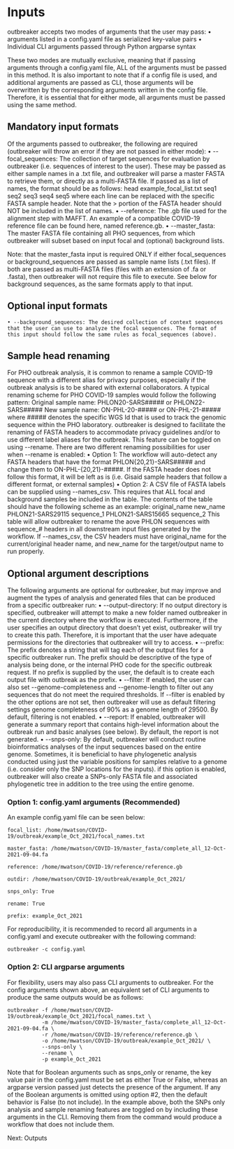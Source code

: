 # Inputs

outbreaker accepts two modes of arguments that the user may pass: 
    • arguments listed in a config.yaml file as serialized key-value pairs
    • Individual CLI arguments passed through Python argparse syntax
    
These two modes are mutually exclusive, meaning that if passing arguments through a config.yaml file, ALL of the arguments must be passed in this method. It is also important to note that if a config file is used, and additional arguments are passed as CLI, those arguments will be overwritten by the corresponding arguments written in the config file. Therefore, it is essential that for either mode, all arguments must be passed using the same method.

## Mandatory input formats
Of the arguments passed to outbreaker, the following are required (outbreaker will throw an error if they are not passed in either mode): 
    • --focal_sequences: The collection of target sequences for evaluation by outbreaker (i.e. sequences of interest to the user). These may be passed as either sample names in a .txt file, and outbreaker will parse a master FASTA to retrieve them, or directly as a multi-FASTA file. If passed as a list of names, the format should be as follows: 
head example_focal_list.txt
seq1
seq2
seq3
seq4
seq5
where each line can be replaced with the specific FASTA sample header. Note that the > portion of the FASTA header should NOT be included in the list of names.
    • --reference: The .gb file used for the alignment step with MAFFT. An example of a compatible COVID-19 reference file can be found here, named reference.gb. 
    • --master_fasta: The master FASTA file containing all PHO sequences, from which outbreaker will subset based on input focal and (optional) background lists.
    
Note: that the master_fasta input is required ONLY if either focal_sequences or background_sequences are passed as sample name lists (.txt files). If both are passed as multi-FASTA files (files with an extension of .fa or .fasta), then outbreaker will not require this file to execute. See below for background sequences, as the same formats apply to that input. 

## Optional input formats
    • --background_sequences: The desired collection of context sequences that the user can use to analyze the focal sequences. The format of this input should follow the same rules as focal_sequences (above).
    
## Sample head renaming
For PHO outbreak analysis, it is common to rename a sample COVID-19 sequence with a different alias for privacy purposes, especially if the outbreak analysis is to be shared with external collaborators. A typical renaming scheme for PHO COVID-19 samples would follow the following pattern: 
Original sample name: PHLON20-SARS##### or PHLON22-SARS#####
New sample name: ON-PHL-20-##### or ON-PHL-21-#####
where ##### denotes the specific WGS Id that is used to track the genomic sequence within the PHO laboratory. 
outbreaker is designed to facilitate the renaming of FASTA headers to accommodate privacy guidelines and/or to use different label aliases for the outbreak. This feature can be toggled on using --rename. There are two different renaming possibilities for user when --rename is enabled: 
    • Option 1: The workflow will auto-detect any FASTA headers that have the format PHLON{20,21}-SARS##### and change them to ON-PHL-{20,21}-#####. If the FASTA header does not follow this format, it will be left as is (i.e. Gisaid sample headers that follow a different format, or external samples)
    • Option 2: A CSV file of FASTA labels can be supplied using --names_csv. This requires that ALL focal and background samples be included in the table. The contents of the table should have the following scheme as an example:
original_name
new_name
PHLON21-SARS29115
sequence_1
PHLON21-SARS15665
sequence_2
This table will allow outbreaker to rename the aove PHLON sequences with sequence_# headers in all downstream input files generated by the workflow.
If --names_csv, the CSV headers must have original_name for the current/original header name, and new_name for the target/output name to run properly.


## Optional argument descriptions
The following arguments are optional for outbreaker, but may improve and augment the types of analysis and generated files that can be produced from a specific outbreaker run: 
    • --output-directory: If no output directory is specified, outbreaker will attempt to make a new folder named outbreaker in the current directory where the workflow is executed. Furthermore, if the user specifies an output directory that doesn’t yet exist, outbreaker will try to create this path. Therefore, it is important that the user have adequate permissions for the directories that outbreaker will try to access.
    • --prefix: The prefix denotes a string that will tag each of the output files for a specific outbreaker run. The prefix should be descriptive of the type of analysis being done, or the internal PHO code for the specific outbreak request. If no prefix is supplied by the user, the default is to create each output file with outbreak as the prefix.
    • --filter: If enabled, the user can also set --genome-completeness and --genome-length to filter out any sequences that do not meet the required thresholds. If --filter is enabled by the other options are not set, then outbreaker will use as default filtering settings genome completeness of 90% as a genome length of 29500. By default, filtering is not enabled. 
    • --report: If enabled, outbreaker will generate a summary report that contains high-level information about the outbreak run and basic analyses (see below). By default, the report is not generated. 
    • --snps-only: By default, outbreaker will conduct routine bioinformatics analyses of the input sequences based on the entire genome. Sometimes, it is beneficial to have phylogenetic analysis conducted using just the variable positions for samples relative to a genome (i.e. consider only the SNP locations for the inputs). if this option is enabled, outbreaker will also create a SNPs-only FASTA file and associated phylogenetic tree in addition to the tree using the entire genome. 


### Option 1: config.yaml arguments (Recommended)

An example config.yaml file can be seen below: 

```
focal_list: /home/mwatson/COVID-19/outbreak/example_Oct_2021/focal_names.txt

master_fasta: /home/mwatson/COVID-19/master_fasta/complete_all_12-Oct-2021-09-04.fa

reference: /home/mwatson/COVID-19/reference/reference.gb

outdir: /home/mwatson/COVID-19/outbreak/example_Oct_2021/

snps_only: True

rename: True

prefix: example_Oct_2021
```

For reproducibility, it is recommended to record all arguments in a config.yaml and execute outbreaker with the following command: 

```
outbreaker -c config.yaml
```

### Option 2: CLI argparse arguments

For flexibility, users may also pass CLI arguments to outbreaker. For the config arguments shown above, an equivalent set of CLI arguments to produce the same outputs would be as follows: 

```
outbreaker -f /home/mwatson/COVID-19/outbreak/example_Oct_2021/focal_names.txt \
           -m /home/mwatson/COVID-19/master_fasta/complete_all_12-Oct-2021-09-04.fa \
           -r /home/mwatson/COVID-19/reference/reference.gb \
           -o /home/mwatson/COVID-19/outbreak/example_Oct_2021/ \
           --snps-only \
           --rename \
           -p example_Oct_2021
```

Note that for Boolean arguments such as snps_only or rename, the key value pair in the config.yaml must be set as either True or False, whereas an argparse version passed just detects the presence of the argument. If any of the Boolean arguments is omitted using option #2, then the default behavior is False (to not include). 
In the example above, both the SNPs only analysis and sample renaming features are toggled on by including these arguments in the CLI. Removing them from the command would produce a workflow that does not include them. 


Next: Outputs
